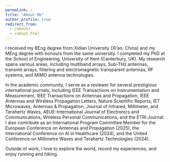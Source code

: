```yaml
---
permalink: /
title: "About Me"
author_profile: true
redirect_from: 
  - /about/
  - /about.html
---
```


I received my BEng degree from Xidian University (Xi’an, China) and my MEng degree with honours from the same university. I completed my PhD at the School of Engineering, University of Kent (Canterbury, UK). My research spans various areas, including multiband arrays, Sub-THz antennas, transmit arrays, filtering and electromagnetic transparent antennas, RF systems, and MIMO antenna technologies.

In the academic community, I serve as a reviewer for several prestigious international journals, including IEEE Transactions on Instrumentation and Measurement, IEEE Transactions on Antennas and Propagation, IEEE Antennas and Wireless Propagation Letters, Nature Scientific Reports, IET Microwaves, Antennas & Propagation, Journal of Infrared, Millimeter, and Terahertz Waves, AEUE-International Journal of Electronics and Communications, Wireless Personal Communications, and the ETRI Journal. I also contribute as an International Program Committee Member for the European Conference on Antennas and Propagation (2025), the International Conference on AI in Healthcare (2024), and the United Conference on Millimetre Waves and Terahertz Technologies (2024).

Outside of work, I love to explore the world, record my experiences, and enjoy running and hiking.


